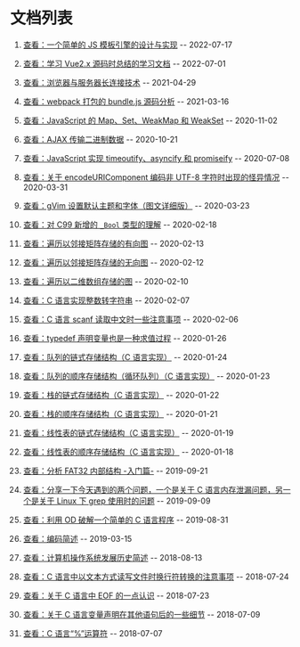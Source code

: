 # 文档列表

1. [查看：一个简单的 JS 模板引擎的设计与实现](./1/index.md) -- 2022-07-17

2. [查看：学习 Vue2.x 源码时总结的学习文档](./2/index.md) -- 2022-07-01

3. [查看：浏览器与服务器长连接技术](./3/index.md) -- 2021-04-29

4. [查看：webpack 打包的 bundle.js 源码分析](./4/index.md) -- 2021-03-16

5. [查看：JavaScript 的 Map、Set、WeakMap 和 WeakSet](./5/index.md) -- 2020-11-02

6. [查看：AJAX 传输二进制数据](./6/index.md) -- 2020-10-21

7. [查看：JavaScript 实现 timeoutify、asyncify 和 promiseify](./7/index.md) -- 2020-07-08

8. [查看：关于 encodeURIComponent 编码非 UTF-8 字符时出现的怪异情况](./8/index.md) -- 2020-03-31

9. [查看：gVim 设置默认主题和字体（图文详细版）](./9/index.md) -- 2020-03-23

10. [查看：对 C99 新增的 `_Bool` 类型的理解](./10/index.md) -- 2020-02-18

11. [查看：遍历以邻接矩阵存储的有向图](./11/index.md) -- 2020-02-13

12. [查看：遍历以邻接矩阵存储的无向图](./12/index.md) -- 2020-02-12

13. [查看：遍历以二维数组存储的图](./13/index.md) -- 2020-02-10

14. [查看：C 语言实现整数转字符串](./14/index.md) -- 2020-02-07

15. [查看：C 语言 scanf 读取中文时一些注意事项](./15/index.md) -- 2020-02-06

16. [查看：typedef 声明变量也是一种求值过程](./16/index.md) -- 2020-01-26

17. [查看：队列的链式存储结构（C 语言实现）](./17/index.md) -- 2020-01-24

18. [查看：队列的顺序存储结构（循环队列）（C 语言实现）](./18/index.md) -- 2020-01-23

19. [查看：栈的链式存储结构（C 语言实现）](./19/index.md) -- 2020-01-22

20. [查看：栈的顺序存储结构（C 语言实现）](./20/index.md) -- 2020-01-21

21. [查看：线性表的链式存储结构（C 语言实现）](./21/index.md) -- 2020-01-19

22. [查看：线性表的顺序存储结构（C 语言实现）](./22/index.md) -- 2020-01-18

23. [查看：分析 FAT32 内部结构 -入门篇-](./23/index.md) -- 2019-09-21

24. [查看：分享一下今天遇到的两个问题，一个是关于 C 语言内存泄漏问题，另一个是关于 Linux 下 grep 使用时的问题](./24/index.md) -- 2019-09-09

25. [查看：利用 OD 破解一个简单的 C 语言程序](./25/index.md) -- 2019-08-31

26. [查看：编码简述](./26/index.md) -- 2019-03-15

27. [查看：计算机操作系统发展历史简述](./27/index.md) -- 2018-08-13

28. [查看：C 语言中以文本方式读写文件时换行符转换的注意事项](./28/index.md) -- 2018-07-24

29. [查看：关于 C 语言中 EOF 的一点认识](./29/index.md) -- 2018-07-23

30. [查看：关于 C 语言变量声明在其他语句后的一些细节](./30/index.md) -- 2018-07-09

31. [查看：C 语言“%”运算符](./31/index.md) -- 2018-07-07

